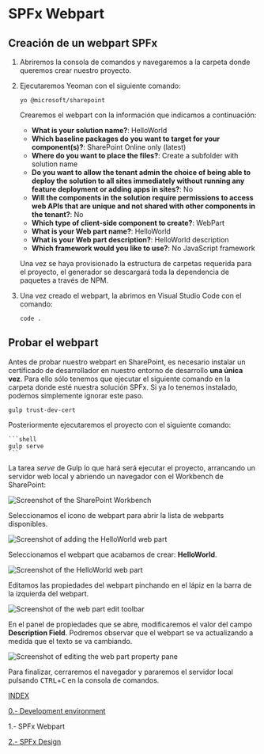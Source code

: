# SPFx Webpart

## Creación de un webpart SPFx

1. Abriremos la consola de comandos y navegaremos a la carpeta donde queremos crear nuestro proyecto.

1. Ejecutaremos Yeoman con el siguiente comando:

    ```shell
    yo @microsoft/sharepoint
    ```

    Crearemos el webpart con la información que indicamos a continuación:

    * **What is your solution name?**: HelloWorld
    * **Which baseline packages do you want to target for your component(s)?**: SharePoint Online only (latest)
    * **Where do you want to place the files?**: Create a subfolder with solution name
    * **Do you want to allow the tenant admin the choice of being able to deploy the solution to all sites immediately without running any feature deployment or adding apps in sites?**: No
    * **Will the components in the solution require permissions to access web APIs that are unique and not shared with other components in the tenant?**: No    
    * **Which type of client-side component to create?**: WebPart
    * **What is your Web part name?**: HelloWorld
    * **What is your Web part description?**: HelloWorld description
    * **Which framework would you like to use?**: No JavaScript framework

    Una vez se haya provisionado la estructura de carpetas requerida para el proyecto, el generador se descargará toda la dependencia de paquetes a través de NPM.

1. Una vez creado el webpart, la abrimos en Visual Studio Code con el comando:

    ```shell
    code .
    ```

## Probar el webpart

Antes de probar nuestro webpart en SharePoint, es necesario instalar un certificado de desarrollador en nuestro entorno de desarrollo __una única vez__. Para ello sólo tenemos que ejecutar el siguiente comando en la carpeta donde esté nuestra solución SPFx. Si ya lo tenemos instalado, podemos simplemente ignorar este paso.
    
```shell
gulp trust-dev-cert
```

Posteriormente ejecutaremos el proyecto con el siguiente comando:

    ```shell
    gulp serve
    ```

La tarea _serve_ de Gulp lo que hará será ejecutar el proyecto, arrancando un servidor web local y abriendo un navegador con el Workbench de SharePoint:

![Screenshot of the SharePoint Workbench](./assets/ex01-01.png)

Seleccionamos el icono de webpart para abrir la lista de webparts disponibles.

![Screenshot of adding the HelloWorld web part](./assets/ex01-02.png)

Seleccionamos el webpart que acabamos de crear: **HelloWorld**.

![Screenshot of the HelloWorld web part](./assets/ex01-03.png)

Editamos las propiedades del webpart pinchando en el lápiz en la barra de la izquierda del webpart.

![Screenshot of the web part edit toolbar](./assets/ex01-04.png)

En el panel de propiedades que se abre, modificaremos el valor del campo **Description Field**. Podremos observar que el webpart se va actualizando a medida que el texto se va cambiando.

![Screenshot of editing the web part property pane](./assets/ex01-05.png)

Para finalizar, cerraremos el navegador y pararemos el servidor local pulsando <kbd>CTRL</kbd>+<kbd>C</kbd> en la consola de comandos.


[INDEX](./readme.md)

[0.- Development environment](./environment.md)

1.- SPFx Webpart

[2.- SPFx Design](./spfx-design.md)